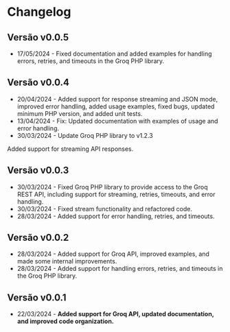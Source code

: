 # Changelog


## Versão v0.0.5
 - 17/05/2024 - Fixed documentation and added examples for handling errors, retries, and timeouts in the Groq PHP library.


## Versão v0.0.4
 - 20/04/2024 - Added support for response streaming and JSON mode, improved error handling, added usage examples, fixed bugs, updated minimum PHP version, and added unit tests.
 - 13/04/2024 - Fix: Updated documentation with examples of usage and error handling.
 - 30/03/2024 - Update Groq PHP library to v1.2.3

Added support for streaming API responses.


## Versão v0.0.3
 - 30/03/2024 - Fixed Groq PHP library to provide access to the Groq REST API, including support for streaming, retries, timeouts, and error handling.
 - 30/03/2024 - Fixed stream functionality and refactored code.
 - 28/03/2024 - Added support for error handling, retries, and timeouts.


## Versão v0.0.2
 - 28/03/2024 - Added support for Groq API, improved examples, and made some internal improvements.
 - 28/03/2024 - Added support for handling errors, retries, and timeouts in the Groq PHP library.


## Versão v0.0.1
 - 22/03/2024 - **Added support for Groq API, updated documentation, and improved code organization.**
